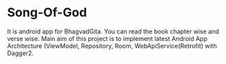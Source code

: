 # Song-Of-God
It is android app for BhagvadGita. You can read the book chapter wise and verse wise. Main aim of this project is to implement latest Android App Architecture (ViewModel, Repository, Room, WebApiService(Retrofit) with Dagger2. 


